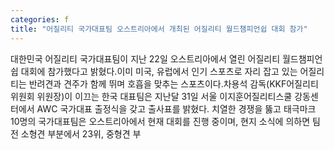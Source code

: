 ```yaml
---
categories: f
title: "어질리티 국가대표팀 오스트리아에서 개최된 어질리티 월드챔피언쉽 대회 참가"
---
```

대한민국 어질리티 국가대표팀이 지난 22일 오스트리아에서 열린 어질리티 월드챔피언쉽 대회에 참가했다고 밝혔다.이미 미국, 유럽에서 인기 스포츠로 자리 잡고 있는 어질리티는 반려견과 견주가 함께 뛰며 호흡을 맞추는 스포츠이다.차용석 감독(KKF어질리티위원회 위원장)이 이끄는 한국 대표팀은 지난달 31일 서울 이지훈어질리티스쿨 강동센터에서 AWC 국가대표 출정식을 갖고 출사표를 밝혔다. 치열한 경쟁을 뚫고 태극마크 10명의 국가대표팀은 오스트리아에서 현재 대회를 진행 중이며, 현지 소식에 의하면 팀전 소형견 부분에서 23위, 중형견 부